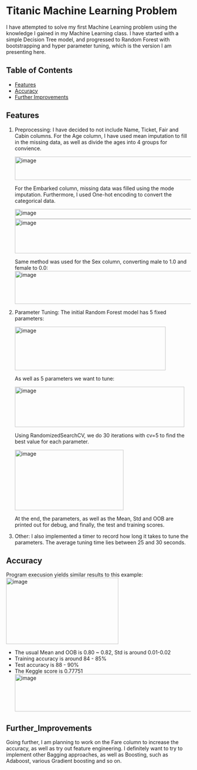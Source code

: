 # Titanic Machine Learning Problem 
I have attempted to solve my first Machine Learning problem using the knowledge I gained in my Machine Learning class. I have started with a simple Decision Tree model, and progressed to Random Forest with bootstrapping and hyper parameter tuning, which is the version I am presenting here. 

## Table of Contents 
  - [Features](#features)
  - [Accuracy](#accuracy)
  - [Further Improvements](#further_improvements)

## Features 
1. Preprocessing:
   I have decided to not include Name, Ticket, Fair and Cabin columns.
   For the Age column, I have used mean imputation to fill in the missing data, as well as divide the ages into 4 groups for convience.
   
   <img width="549" height="64" alt="image" src="https://github.com/user-attachments/assets/f2fbe83b-dad1-49d6-a2b0-40786451bd02" />
   
   For the Embarked column, missing data was filled using the mode imputation. Furthermore, I used One-hot encoding to convert the categorical data.
   
   <img width="647" height="27" alt="image" src="https://github.com/user-attachments/assets/11393b00-3abe-4d0f-8ac9-aef27ad42f1e" />
   <img width="753" height="94" alt="image" src="https://github.com/user-attachments/assets/63e6ea34-1aa3-4859-b310-eabf35bac2f7" />
   
   Same method was used for the Sex column, converting male to 1.0 and female to 0.0:
   <img width="702" height="90" alt="image" src="https://github.com/user-attachments/assets/3f480362-44b8-43fb-90a1-f07e1493105f" />
2. Parameter Tuning:
   The initial Random Forest model has 5 fixed parameters:
   
   <img width="411" height="119" alt="image" src="https://github.com/user-attachments/assets/4ec02e3e-172c-4548-a7c9-b91f999e1610" />
   
   As well as 5 parameters we want to tune:
   
   <img width="462" height="110" alt="image" src="https://github.com/user-attachments/assets/efc61dca-3099-4286-852e-6b14df208e8f" />
   
   Using RandomizedSearchCV, we do 30 iterations with cv=5 to find the best value for each parameter.
   
   <img width="296" height="165" alt="image" src="https://github.com/user-attachments/assets/77056482-8af5-4aa2-9be0-b9277a4be0aa" />
   
   At the end, the parameters, as well as the Mean, Std and OOB are printed out for debug, and finally, the test and training scores.
3. Other:
   I also implemented a timer to record how long it takes to tune the parameters. The average tuning time lies between 25 and 30 seconds.
   
## Accuracy 
Program execusion yields similar results to this example: 
<img width="306" height="181" alt="image" src="https://github.com/user-attachments/assets/878710f1-d80f-49ff-bb43-e94064703ea1" /> 
- The usual Mean and OOB is 0.80 ~ 0.82, Std is around 0.01-0.02
- Training accuracy is around 84 - 85%
- Test accuracy is 88 - 90%
- The Keggle score is 0.77751
  <img width="898" height="102" alt="image" src="https://github.com/user-attachments/assets/26078634-69a1-4e47-9803-9e9b620900cd" />
  
## Further_Improvements
Going further, I am planning to work on the Fare column to increase the accuracy, as well as try out feature engineering.
I definitely want to try to implement other Bagging approaches, as well as Boosting, such as Adaboost, various Gradient boosting and so on.
